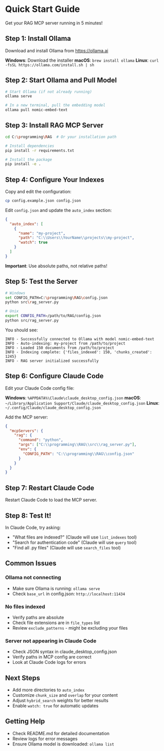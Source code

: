 # Quick Start Guide

Get your RAG MCP server running in 5 minutes!

## Step 1: Install Ollama

Download and install Ollama from https://ollama.ai

**Windows**: Download the installer
**macOS**: `brew install ollama`
**Linux**: `curl -fsSL https://ollama.com/install.sh | sh`

## Step 2: Start Ollama and Pull Model

```bash
# Start Ollama (if not already running)
ollama serve

# In a new terminal, pull the embedding model
ollama pull nomic-embed-text
```

## Step 3: Install RAG MCP Server

```bash
cd C:\programming\RAG  # Or your installation path

# Install dependencies
pip install -r requirements.txt

# Install the package
pip install -e .
```

## Step 4: Configure Your Indexes

Copy and edit the configuration:

```bash
cp config.example.json config.json
```

Edit `config.json` and update the `auto_index` section:

```json
{
  "auto_index": [
    {
      "name": "my-project",
      "path": "C:\\Users\\YourName\\projects\\my-project",
      "watch": true
    }
  ]
}
```

**Important**: Use absolute paths, not relative paths!

## Step 5: Test the Server

```bash
# Windows
set CONFIG_PATH=C:\programming\RAG\config.json
python src\rag_server.py

# Unix
export CONFIG_PATH=/path/to/RAG/config.json
python src/rag_server.py
```

You should see:
```
INFO - Successfully connected to Ollama with model nomic-embed-text
INFO - Auto-indexing: my-project from /path/to/project
INFO - Loaded 150 documents from /path/to/project
INFO - Indexing complete: {'files_indexed': 150, 'chunks_created': 1245}
INFO - RAG server initialized successfully
```

## Step 6: Configure Claude Code

Edit your Claude Code config file:

**Windows**: `%APPDATA%\Claude\claude_desktop_config.json`
**macOS**: `~/Library/Application Support/Claude/claude_desktop_config.json`
**Linux**: `~/.config/Claude/claude_desktop_config.json`

Add the MCP server:

```json
{
  "mcpServers": {
    "rag": {
      "command": "python",
      "args": ["C:\\programming\\RAG\\src\\rag_server.py"],
      "env": {
        "CONFIG_PATH": "C:\\programming\\RAG\\config.json"
      }
    }
  }
}
```

## Step 7: Restart Claude Code

Restart Claude Code to load the MCP server.

## Step 8: Test It!

In Claude Code, try asking:
- "What files are indexed?" (Claude will use `list_indexes` tool)
- "Search for authentication code" (Claude will use `query` tool)
- "Find all .py files" (Claude will use `search_files` tool)

## Common Issues

### Ollama not connecting
- Make sure Ollama is running: `ollama serve`
- Check `base_url` in config.json: `http://localhost:11434`

### No files indexed
- Verify paths are absolute
- Check file extensions are in `file_types` list
- Review `exclude_patterns` - might be excluding your files

### Server not appearing in Claude Code
- Check JSON syntax in claude_desktop_config.json
- Verify paths in MCP config are correct
- Look at Claude Code logs for errors

## Next Steps

- Add more directories to `auto_index`
- Customize `chunk_size` and `overlap` for your content
- Adjust `hybrid_search` weights for better results
- Enable `watch: true` for automatic updates

## Getting Help

- Check README.md for detailed documentation
- Review logs for error messages
- Ensure Ollama model is downloaded: `ollama list`

